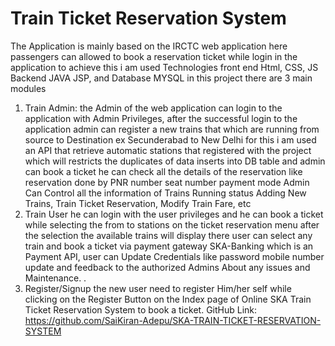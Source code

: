 # Train Ticket Reservation System
The Application is mainly based on the IRCTC web application here passengers can allowed to book a reservation ticket while login in the application 
to achieve this i am used Technologies front end Html, CSS, JS Backend JAVA JSP, and Database MYSQL
in this project there are 3 main modules  
1. Train Admin: the Admin of the web application can login to the application with Admin Privileges, after the successful login to the application admin can register a new trains that which are running from source to Destination ex Secunderabad to New Delhi for this i am used an API that retrieve automatic stations that registered with the project which will restricts the duplicates of data inserts into DB table and admin can book a ticket he can check all the details of the reservation like reservation done by PNR number seat number payment mode Admin Can Control all the information of Trains Running status Adding New Trains, Train Ticket Reservation, Modify Train Fare, etc
2. Train User he can login with the user privileges and he can book a ticket while selecting the from to stations on the ticket reservation menu after the selection the available trains will display there user can select any train and book a ticket via payment gateway SKA-Banking which is an Payment API, user can Update Credentials like password mobile number update and feedback to the authorized Admins About any issues and Maintenance. .
3. Register/Signup the new user need to register Him/her self while clicking on the Register Button on the Index page of Online SKA Train Ticket Reservation System to book a ticket.
GitHub Link: https://github.com/SaiKiran-Adepu/SKA-TRAIN-TICKET-RESERVATION-SYSTEM
